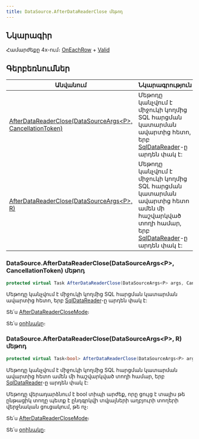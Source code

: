 ```yaml
---
title: DataSource.AfterDataReaderClose մեթոդ
---
```


## Նկարագիր

Համարժեքը 4x-ում։ [OnEachRow](https://armsoft.github.io/as4x-docs/HTM/ProgrGuide/ScriptProcs/OnEachRow.html) + [Valid](https://armsoft.github.io/as4x-docs/HTM/ProgrGuide/ScriptProcs/Valid_Data.html)

## Գերբեռնումներ

| Անվանում | Նկարագրություն |
|--|--|
| [AfterDataReaderClose(DataSourceArgs&lt;P&gt;, CancellationToken)](#datasourceafterdatareaderclosedatasourceargs-cancellationtoken-մեթոդ) | Մեթոդը կանչվում է միջուկի կողմից SQL հարցման կատարման ավարտից հետո, երբ [SqlDataReader](https://learn.microsoft.com/en-us/dotnet/api/microsoft.data.sqlclient.sqldatareader)-ը արդեն փակ է: |
| [AfterDataReaderClose(DataSourceArgs&lt;P&gt;, R)](#datasourceafterdatareaderclosedatasourceargs-r-մեթոդ) | Մեթոդը կանչվում է միջուկի կողմից SQL հարցման կատարման ավարտից հետո ամեն մի հաշվարկված տողի համար, երբ [SqlDataReader](https://learn.microsoft.com/en-us/dotnet/api/microsoft.data.sqlclient.sqldatareader)-ը արդեն փակ է: |

### DataSource.AfterDataReaderClose(DataSourceArgs&lt;P&gt;, CancellationToken) մեթոդ

```c#
protected virtual Task AfterDataReaderClose(DataSourceArgs<P> args, CancellationToken stoppingToken)
```

Մեթոդը կանչվում է միջուկի կողմից SQL հարցման կատարման ավարտից հետո, երբ [SqlDataReader](https://learn.microsoft.com/en-us/dotnet/api/microsoft.data.sqlclient.sqldatareader)-ը արդեն փակ է: 

Տե՛ս [AfterDataReaderCloseMode](AfterDataReaderCloseMode.md)։

Տե՛ս [օրինակը](../ds_guide_row_processing.md#օրինակ-1-1)։

### DataSource.AfterDataReaderClose(DataSourceArgs&lt;P&gt;, R) մեթոդ

```c#
protected virtual Task<bool> AfterDataReaderClose(DataSourceArgs<P> args, R row)
```

Մեթոդը կանչվում է միջուկի կողմից SQL հարցման կատարման ավարտից հետո ամեն մի հաշվարկված տողի համար, երբ [SqlDataReader](https://learn.microsoft.com/en-us/dotnet/api/microsoft.data.sqlclient.sqldatareader)-ը արդեն փակ է: 

Մեթոդը վերադարձնում է bool տիպի արժեք, որը ցույց է տալիս թե ընթացիկ տողը պետք է ընդգրկվի տվյալների աղբյուրի տողերի վերջնական ցուցակում, թե ոչ։

Տե՛ս [AfterDataReaderCloseMode](AfterDataReaderClose.md)։

Տե՛ս [օրինակը](../ds_guide_row_processing.md#օրինակ-2-1)։

